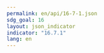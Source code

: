 ```yaml
---
permalink: en/api/16-7-1.json
sdg_goal: 16
layout: json_indicator
indicator: "16.7.1"
lang: en
---
```

